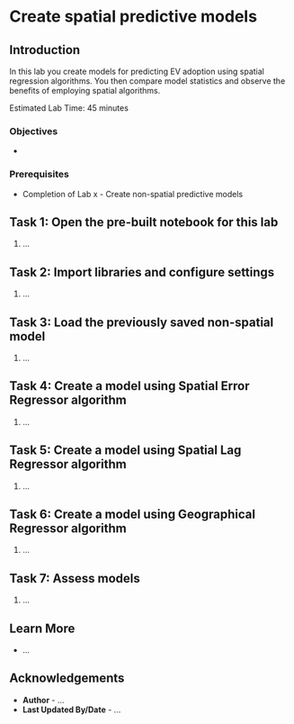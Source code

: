 # Create spatial predictive models

## Introduction

In this lab you create models for predicting EV adoption using spatial regression algorithms.  You then compare model statistics and observe the benefits of employing spatial algorithms.

Estimated Lab Time: 45 minutes

### Objectives

* 

### Prerequisites

* Completion of Lab x - Create non-spatial predictive models

## Task 1: Open the pre-built notebook for this lab

1. ...


## Task 2: Import libraries and configure settings

1. ...


## Task 3: Load the previously saved non-spatial model

1. ...

## Task 4: Create a model using Spatial Error Regressor algorithm

1. ...

## Task 5: Create a model using Spatial Lag Regressor algorithm

1. ...

## Task 6: Create a model using Geographical Regressor algorithm

1. ...

## Task 7: Assess models

1. ...


## Learn More

* ...

## Acknowledgements

* **Author** - ...
* **Last Updated By/Date**  - ...

